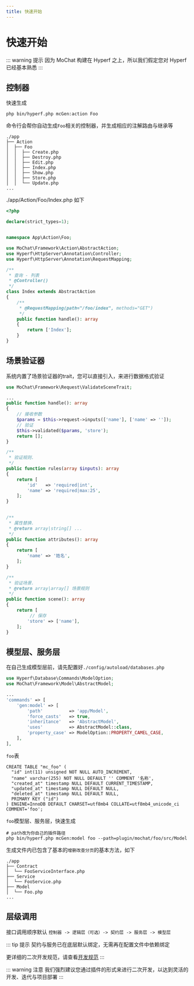 ```yaml
---
title: 快速开始
---
```


# 快速开始

::: warning 提示
因为 MoChat 构建在 Hyperf 之上，所以我们假定您对 Hyperf 已经基本熟悉
:::

## 控制器
快速生成 
```shell
php bin/hyperf.php mcGen:action Foo
```

命令行会帮你自动生成`Foo`相关的控制器，并生成相应的注解路由与继承等
```
./app
├── Action
│  ├── Foo
│  │  ├── Create.php
│  │  ├── Destroy.php
│  │  ├── Edit.php
│  │  ├── Index.php
│  │  ├── Show.php
│  │  ├── Store.php
│  │  └── Update.php
...
```
./app/Action/Foo/Index.php 如下
```php
<?php

declare(strict_types=1);


namespace App\Action\Foo;

use MoChat\Framework\Action\AbstractAction;
use Hyperf\HttpServer\Annotation\Controller;
use Hyperf\HttpServer\Annotation\RequestMapping;

/**
 * 查询 - 列表
 * @Controller()
 */
class Index extends AbstractAction
{
    /**
     * @RequestMapping(path="/foo/index", methods="GET")
     */
    public function handle(): array
    {
        return ['Index'];
    }
}
```

## 场景验证器
系统内置了场景验证器的trait，您可以直接引入，来进行数据格式验证
```php
use MoChat\Framework\Request\ValidateSceneTrait;

...
public function handle(): array
{
    // 接收参数
    $params = $this->request->inputs(['name'], ['name' => '']);
    // 验证
    $this->validated($params, 'store');
    return [];
}

/**
 * 验证规则.
 */
public function rules(array $inputs): array
{
    return [
        'id'   => 'required|int',
        'name' => 'required|max:25',
    ];
}
    

/**
 * 属性替换.
 * @return array|string[] ...
 */
public function attributes(): array
{
    return [
        'name' => '姓名',
    ];
}

/**
 * 验证场景.
 * @return array|array[] 场景规则
 */
public function scene(): array
{
    return [
         // 保存
        'store' => ['name'],
    ];
}
```

## 模型层、服务层
在自己生成模型层前，请先配置好`./config/autoload/databases.php`
```php
use Hyperf\Database\Commands\ModelOption;
use MoChat\Framework\Model\AbstractModel;

...
'commands' => [
    'gen:model' => [
        'path'          => 'app/Model',
        'force_casts'   => true,
        'inheritance'   => 'AbstractModel',
        'uses'          => AbstractModel::class,
        'property_case' => ModelOption::PROPERTY_CAMEL_CASE,
    ],
],
```
`foo`表
```mysql
CREATE TABLE "mc_foo" (
  "id" int(11) unsigned NOT NULL AUTO_INCREMENT,
  "name" varchar(255) NOT NULL DEFAULT '' COMMENT '名称',
  "created_at" timestamp NULL DEFAULT CURRENT_TIMESTAMP,
  "updated_at" timestamp NULL DEFAULT NULL,
  "deleted_at" timestamp NULL DEFAULT NULL,
  PRIMARY KEY ("id")
) ENGINE=InnoDB DEFAULT CHARSET=utf8mb4 COLLATE=utf8mb4_unicode_ci COMMENT='foo';
```
`foo`模型层、服务层，快速生成
```shell
# path改为你自己的插件路径
php bin/hyperf.php mcGen:model foo --path=plugin/mochat/foo/src/Model
```
生成文件内已包含了基本的`增删改查分页`的基本方法，如下
```
./app
├── Contract
│  └── FooServiceInterface.php
├── Service
│  └── FooService.php
├── Model
│  └── Foo.php
...
```

## 层级调用
接口调用顺序默认 `控制器 -> 逻辑层（可选）-> 契约层 -> 服务层 -> 模型层`

::: tip 提示
契约与服务已在底层默认绑定，无需再在配置文件中依赖绑定

更详细的二次开发规范，请查看[开发规范](/framework/standards.md)
:::

::: warning 注意
我们强烈建议您通过插件的形式来进行二次开发，以达到灵活的开发、迭代与项目部署
:::
